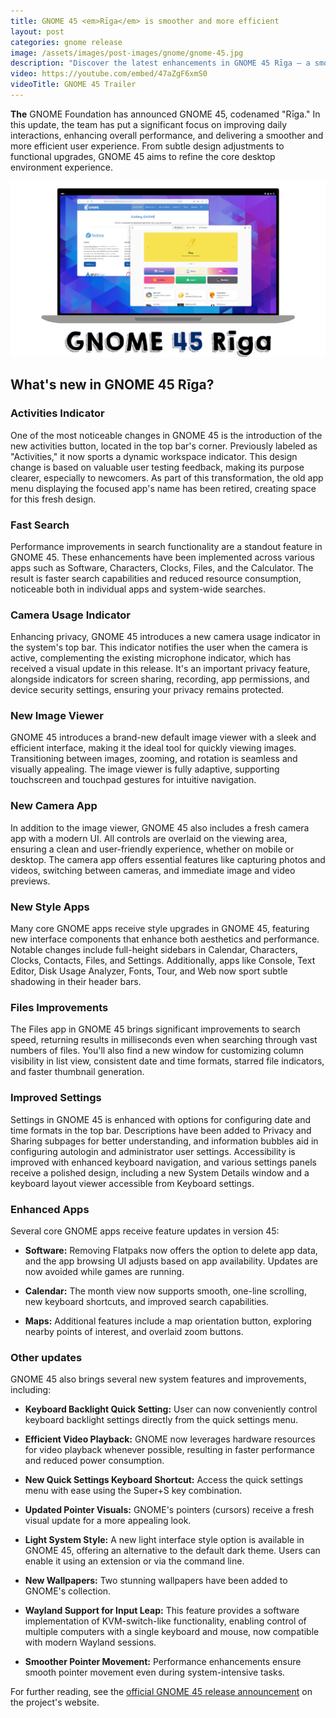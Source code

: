 ```yaml
---
title: GNOME 45 <em>Rīga</em> is smoother and more efficient
layout: post
categories: gnome release
image: /assets/images/post-images/gnome/gnome-45.jpg
description: "Discover the latest enhancements in GNOME 45 Rīga – a smoother, more efficient desktop experience with improved search, privacy features, and stylish app upgrades. Explore what's new!"
video: https://youtube.com/embed/47aZgF6xmS0
videoTitle: GNOME 45 Trailer
---
```


**The** GNOME Foundation has announced GNOME 45, codenamed "Rīga." In this update, the team has put a significant focus on improving daily interactions, enhancing overall performance, and delivering a smoother and more efficient user experience. From subtle design adjustments to functional upgrades, GNOME 45 aims to refine the core desktop environment experience.

![GNOME 45 featured image](/assets/images/post-images/gnome/gnome-45.jpg)

## What's new in GNOME 45 Rīga?

### Activities Indicator  
One of the most noticeable changes in GNOME 45 is the introduction of the new activities button, located in the top bar's corner. Previously labeled as "Activities," it now sports a dynamic workspace indicator. This design change is based on valuable user testing feedback, making its purpose clearer, especially to newcomers. As part of this transformation, the old app menu displaying the focused app's name has been retired, creating space for this fresh design.

### Fast Search  
Performance improvements in search functionality are a standout feature in GNOME 45. These enhancements have been implemented across various apps such as Software, Characters, Clocks, Files, and the Calculator. The result is faster search capabilities and reduced resource consumption, noticeable both in individual apps and system-wide searches.

### Camera Usage Indicator  
Enhancing privacy, GNOME 45 introduces a new camera usage indicator in the system's top bar. This indicator notifies the user when the camera is active, complementing the existing microphone indicator, which has received a visual update in this release. It's an important privacy feature, alongside indicators for screen sharing, recording, app permissions, and device security settings, ensuring your privacy remains protected.

### New Image Viewer  
GNOME 45 introduces a brand-new default image viewer with a sleek and efficient interface, making it the ideal tool for quickly viewing images. Transitioning between images, zooming, and rotation is seamless and visually appealing. The image viewer is fully adaptive, supporting touchscreen and touchpad gestures for intuitive navigation.

### New Camera App  
In addition to the image viewer, GNOME 45 also includes a fresh camera app with a modern UI. All controls are overlaid on the viewing area, ensuring a clean and user-friendly experience, whether on mobile or desktop. The camera app offers essential features like capturing photos and videos, switching between cameras, and immediate image and video previews.

### New Style Apps  
Many core GNOME apps receive style upgrades in GNOME 45, featuring new interface components that enhance both aesthetics and performance. Notable changes include full-height sidebars in Calendar, Characters, Clocks, Contacts, Files, and Settings. Additionally, apps like Console, Text Editor, Disk Usage Analyzer, Fonts, Tour, and Web now sport subtle shadowing in their header bars.

### Files Improvements  
The Files app in GNOME 45 brings significant improvements to search speed, returning results in milliseconds even when searching through vast numbers of files. You'll also find a new window for customizing column visibility in list view, consistent date and time formats, starred file indicators, and faster thumbnail generation.

### Improved Settings  
Settings in GNOME 45 is enhanced with options for configuring date and time formats in the top bar. Descriptions have been added to Privacy and Sharing subpages for better understanding, and information bubbles aid in configuring autologin and administrator user settings. Accessibility is improved with enhanced keyboard navigation, and various settings panels receive a polished design, including a new System Details window and a keyboard layout viewer accessible from Keyboard settings.

### Enhanced Apps  
Several core GNOME apps receive feature updates in version 45:

- **Software:** Removing Flatpaks now offers the option to delete app data, and the app browsing UI adjusts based on app availability. Updates are now avoided while games are running.
  
- **Calendar:** The month view now supports smooth, one-line scrolling, new keyboard shortcuts, and improved search capabilities.

- **Maps:** Additional features include a map orientation button, exploring nearby points of interest, and overlaid zoom buttons.

### Other updates
GNOME 45 also brings several new system features and improvements, including:

- **Keyboard Backlight Quick Setting:** User can now conveniently control keyboard backlight settings directly from the quick settings menu.
  
- **Efficient Video Playback:** GNOME now leverages hardware resources for video playback whenever possible, resulting in faster performance and reduced power consumption.

- **New Quick Settings Keyboard Shortcut:** Access the quick settings menu with ease using the Super+S key combination.

- **Updated Pointer Visuals:** GNOME's pointers (cursors) receive a fresh visual update for a more appealing look.

- **Light System Style:** A new light interface style option is available in GNOME 45, offering an alternative to the default dark theme. Users can enable it using an extension or via the command line.

- **New Wallpapers:** Two stunning wallpapers have been added to GNOME's collection.

- **Wayland Support for Input Leap:** This feature provides a software implementation of KVM-switch-like functionality, enabling control of multiple computers with a single keyboard and mouse, now compatible with modern Wayland sessions.

- **Smoother Pointer Movement:** Performance enhancements ensure smooth pointer movement even during system-intensive tasks.

For further reading, see the [official GNOME 45 release announcement](https://release.gnome.org/45/) on the project's website.